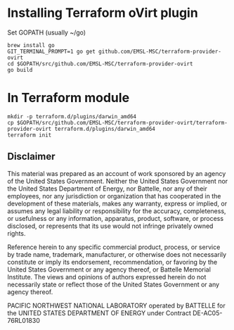 Installing Terraform oVirt plugin
=================================
Set GOPATH (usually ~/go)
```
brew install go
GIT_TERMINAL_PROMPT=1 go get github.com/EMSL-MSC/terraform-provider-ovirt
cd $GOPATH/src/github.com/EMSL-MSC/terraform-provider-ovirt
go build
```

In Terraform module
===================
```
mkdir -p terraform.d/plugins/darwin_amd64
cp $GOPATH/src/github.com/EMSL-MSC/terraform-provider-ovirt/terraform-provider-ovirt terraform.d/plugins/darwin_amd64
terraform init
```

## Disclaimer
This material was prepared as an account of work sponsored by an agency of the United States Government.  Neither the United States Government nor the United States Department of Energy, nor Battelle, nor any of their employees, nor any jurisdiction or organization that has cooperated in the development of these materials, makes any warranty, express or implied, or assumes any legal liability or responsibility for the accuracy, completeness, or usefulness or any information, apparatus, product, software, or process disclosed, or represents that its use would not infringe privately owned rights.

Reference herein to any specific commercial product, process, or service by trade name, trademark, manufacturer, or otherwise does not necessarily constitute or imply its endorsement, recommendation, or favoring by the United States Government or any agency thereof, or Battelle Memorial Institute. The views and opinions of authors expressed herein do not necessarily state or reflect those of the United States Government or any agency thereof.

PACIFIC NORTHWEST NATIONAL LABORATORY
operated by
BATTELLE
for the
UNITED STATES DEPARTMENT OF ENERGY
under Contract DE-AC05-76RL01830
